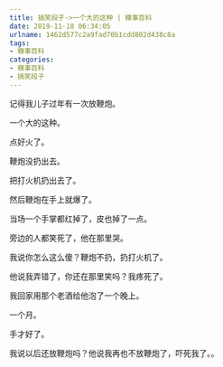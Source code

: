 ```yaml
---
title: 搞笑段子->一个大的这种 | 糗事百科
date: 2019-11-18 06:34:05
urlname: 1462d577c2a9fad70b1cdd802d438c8a
tags: 
- 糗事百科
categories:
- 糗事百科
- 搞笑段子
---
```

记得我儿子过年有一次放鞭炮。

一个大的这种。

点好火了。

鞭炮没扔出去。

把打火机扔出去了。

然后鞭炮在手上就爆了。

当场一个手掌都红掉了，皮也掉了一点。

旁边的人都笑死了，他在那里哭。

我说你怎么这么傻？鞭炮不扔，扔打火机了。

他说我弄错了，你还在那里笑吗？我疼死了。

我回家用那个老酒给他泡了一个晚上。

一个月。

手才好了。

我说以后还放鞭炮吗？他说我再也不放鞭炮了，吓死我了。。


